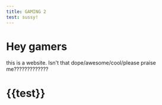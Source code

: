 ```yaml
---
title: GAMING 2
test: sussy!
---
```

# Hey gamers
this is a website. Isn't that dope/awesome/cool/please praise me?????????????
<h1>{{test}}</h1>